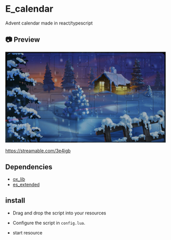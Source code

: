 # E_calendar

Advent calendar made in react/typescript

## 📷 Preview

![calendar](img.png)

https://streamable.com/3e4igb

## Dependencies

- [ox_lib](https://github.com/overextended/ox_lib/releases/latest/download/ox_lib.zip)
- [es_extended]()

## install

- Drag and drop the script into your resources

- Configure the script in `config.lua`.

- start resource
